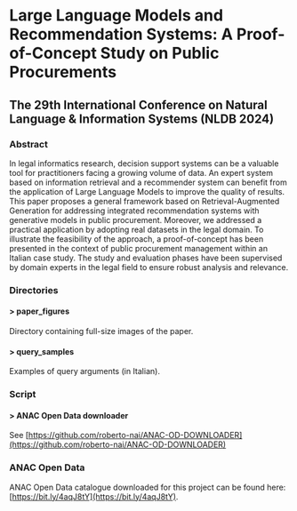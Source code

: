 # Large Language Models and Recommendation Systems: A Proof-of-Concept Study on Public Procurements  
## The 29th International Conference on Natural Language &amp; Information Systems (NLDB 2024)  
### Abstract
In legal informatics research, decision support systems can be a valuable tool for practitioners facing a growing volume of data. An expert system based on information retrieval and a recommender system can benefit from the application of Large Language Models to improve the quality of results. 
This paper proposes a general framework based on Retrieval-Augmented Generation for addressing integrated recommendation systems with generative models in public procurement. Moreover, we addressed a practical application by adopting real datasets in the legal domain. To illustrate the feasibility of the approach, a proof-of-concept has been presented in the context of public procurement management within an Italian case study. The study and evaluation phases have been supervised by domain experts in the legal field to ensure robust analysis and relevance.  

### Directories
#### > paper_figures  
Directory containing full-size images of the paper.  

#### > query_samples  
Examples of query arguments (in Italian).  

### Script
#### > ANAC Open Data downloader  
See [https://github.com/roberto-nai/ANAC-OD-DOWNLOADER](https://github.com/roberto-nai/ANAC-OD-DOWNLOADER)  

### ANAC Open Data
ANAC Open Data catalogue downloaded for this project can be found here: [https://bit.ly/4aqJ8tY](https://bit.ly/4aqJ8tY).  
